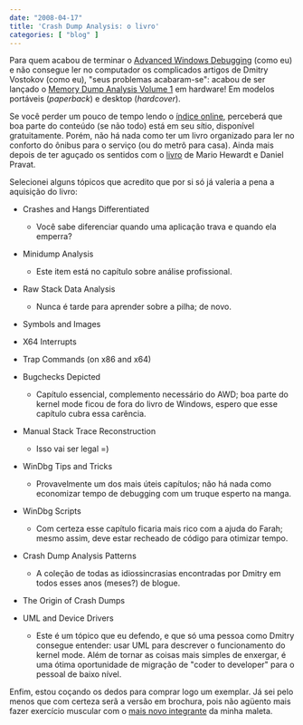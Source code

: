 ```yaml
---
date: "2008-04-17"
title: 'Crash Dump Analysis: o livro'
categories: [ "blog" ]
---
```

Para quem acabou de terminar o [Advanced Windows Debugging](http://www.amazon.com/Advanced-Debugging-Addison-Wesley-Microsoft-Technology/dp/0321374460/ref=pd_bbs_sr_1?ie=UTF8&s=books&qid=1208351461&sr=8-1) (como eu) e não consegue ler no computador os complicados artigos de Dmitry Vostokov (como eu), "seus problemas acabaram-se": acabou de ser lançado o [Memory Dump Analysis Volume 1](http://www.dumpanalysis.org/blog/index.php/2008/04/15/the-first-windows-memory-dump-analysis-book/) em hardware! Em modelos portáveis (_paperback_) e desktop (_hardcover_).

Se você perder um pouco de tempo lendo o [índice online](http://www.lulu.com/browse/preview.php?fCID=2086149), perceberá que boa parte do conteúdo (se não todo) está em seu sítio, disponível gratuitamente. Porém, não há nada como ter um livro organizado para ler no conforto do ônibus para o serviço (ou do metrô para casa). Ainda mais depois de ter aguçado os sentidos com o [livro](http://www.amazon.com/s?ie=UTF8&tag=mozilla-20&index=blended&link%5Fcode=qs&field-keywords=advanced%20windows%20debugging&sourceid=Mozilla-search) de Mario Hewardt e Daniel Pravat.

Selecionei alguns tópicos que acredito que por si só já valeria a pena a aquisição do livro:

	
  * Crashes and Hangs Differentiated

	
    * Você sabe diferenciar quando uma aplicação trava e quando ela emperra?

	
  * Minidump Analysis

	
    * Este item está no capítulo sobre análise profissional.

	
  * Raw Stack Data Analysis

	
    * Nunca é tarde para aprender sobre a pilha; de novo.

	
  * Symbols and Images

	
  * X64 Interrupts

	
  * Trap Commands (on x86 and x64)

	
  * Bugchecks Depicted

	
    * Capítulo essencial, complemento necessário do AWD; boa parte do kernel mode ficou de fora do livro de Windows, espero que esse capítulo cubra essa carência.

	
  * Manual Stack Trace Reconstruction

	
    * Isso vai ser legal =)

	
  * WinDbg Tips and Tricks

	
    * Provavelmente um dos mais úteis capítulos; não há nada como economizar tempo de debugging com um truque esperto na manga.

	
  * WinDbg Scripts

	
    * Com certeza esse capítulo ficaria mais rico com a ajuda do Farah; mesmo assim, deve estar recheado de código para otimizar tempo.

	
  * Crash Dump Analysis Patterns

	
    * A coleção de todas as idiossincrasias encontradas por Dmitry em todos esses anos (meses?) de blogue.

	
  * The Origin of Crash Dumps

	
  * UML and Device Drivers

	
    * Este é um tópico que eu defendo, e que só uma pessoa como Dmitry consegue entender: usar UML para descrever o funcionamento do kernel mode. Além de tornar as coisas mais simples de enxergar, é uma ótima oportunidade de migração de "coder to developer" para o pessoal de baixo nível.

Enfim, estou coçando os dedos para comprar logo um exemplar. Já sei pelo menos que com certeza serã a versão em brochura, pois não agüento mais fazer exercício muscular com o [mais novo integrante](http://www.amazon.com/Programming-Environment-Addison-Wesley-Professional-Computing/dp/0201433079/ref=pd_bbs_sr_1?ie=UTF8&s=books&qid=1208351433&sr=8-1) da minha maleta.
